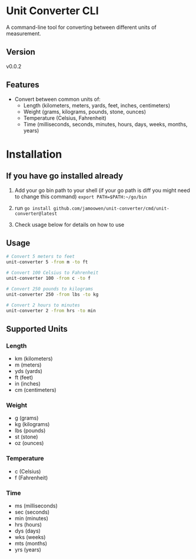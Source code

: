 # Unit Converter CLI

A command-line tool for converting between different units of measurement.

## Version
v0.0.2

## Features

- Convert between common units of:
  - Length (kilometers, meters, yards, feet, inches, centimeters)
  - Weight (grams, kilograms, pounds, stone, ounces)
  - Temperature (Celsius, Fahrenheit)
  - Time (milliseconds, seconds, minutes, hours, days, weeks, months, years)

# Installation

## If you have go installed already

1. Add your go bin path to your shell (if your go path is diff you might need to change this command)
```export PATH=$PATH:~/go/bin```

2. run 
```go install github.com/jamoowen/unit-converter/cmd/unit-converter@latest```

3. Check usage below for details on how to use

## Usage

```bash
# Convert 5 meters to feet
unit-converter 5 -from m -to ft

# Convert 100 Celsius to Fahrenheit
unit-converter 100 -from c -to f

# Convert 250 pounds to kilograms
unit-converter 250 -from lbs -to kg

# Convert 2 hours to minutes
unit-converter 2 -from hrs -to min
```

## Supported Units

### Length
- km (kilometers)
- m (meters)
- yds (yards)
- ft (feet)
- in (inches)
- cm (centimeters)

### Weight
- g (grams)
- kg (kilograms)
- lbs (pounds)
- st (stone)
- oz (ounces)

### Temperature
- c (Celsius)
- f (Fahrenheit)

### Time
- ms (milliseconds)
- sec (seconds)
- min (minutes)
- hrs (hours)
- dys (days)
- wks (weeks)
- mts (months)
- yrs (years)
